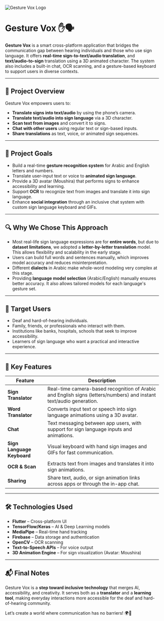 ![Gesture Vox Logo]([[https://images2.imgbox.com/xx/xx/xxxxxxx_jpg](https://imgbox.com/3PfUIUAW)](https://imgbox.com/3PfUIUAW))  
# Gesture Vox ✋🗣️  

**Gesture Vox** is a smart cross-platform application that bridges the communication gap between hearing individuals and those who use sign language. It offers **real-time sign-to-text/audio translation**, and **text/audio-to-sign** translation using a 3D animated character. The system also includes a built-in chat, OCR scanning, and a gesture-based keyboard to support users in diverse contexts.

---

## 🚀 Project Overview

Gesture Vox empowers users to:
- **Translate signs into text/audio** by using the phone’s camera.
- **Translate text/audio into sign language** via a 3D character.
- **Scan text from images** and convert it to signs.
- **Chat with other users** using regular text or sign-based inputs.
- **Share translations** as text, voice, or animated sign sequences.

---

## 🎯 Project Goals

- Build a real-time **gesture recognition system** for Arabic and English letters and numbers.
- Translate user-input text or voice to **animated sign language**.
- Provide a 3D avatar (Moushira) that performs signs to enhance accessibility and learning.
- Support **OCR** to recognize text from images and translate it into sign language.
- Enhance **social integration** through an inclusive chat system with custom sign language keyboard and GIFs.

---

## 🔍 Why We Chose This Approach

- Most real-life sign language expressions are for **entire words**, but due to **dataset limitations**, we adopted a **letter-by-letter translation** model. This allows flexibility and scalability in the early stage.
- Users can build full words and sentences manually, which improves model accuracy and reduces misinterpretation.
- Different **dialects** in Arabic make whole-word modeling very complex at this stage.
- Providing **language model selection** (Arabic/English) manually ensures better accuracy. It also allows tailored models for each language's gesture set.

---

## 👥 Target Users

- Deaf and hard-of-hearing individuals.
- Family, friends, or professionals who interact with them.
- Institutions like banks, hospitals, schools that seek to improve accessibility.
- Learners of sign language who want a practical and interactive experience.

---

## 📱 Key Features

| Feature                        | Description |
|-------------------------------|-------------|
| **Sign Translator**           | Real-time camera-based recognition of Arabic and English signs (letters/numbers) and instant text/audio generation. |
| **Word Translator**           | Converts input text or speech into sign language animations using a 3D avatar. |
| **Chat**                      | Text messaging between app users, with support for sign language inputs and animations. |
| **Sign Language Keyboard**    | Visual keyboard with hand sign images and GIFs for fast communication. |
| **OCR & Scan**                | Extracts text from images and translates it into sign animations. |
| **Sharing**                   | Share text, audio, or sign animation links across apps or through the in-app chat. |


---

## 🛠️ Technologies Used

- **Flutter** – Cross-platform UI
- **TensorFlow/Keras** – AI & Deep Learning models
- **MediaPipe** – Real-time hand tracking
- **Firebase** – Data storage and authentication
- **OpenCV** – OCR scanning
- **Text-to-Speech APIs** – For voice output
- **3D Animation Engine** – For sign visualization (Avatar: Moushira)


---

## 📬 Final Notes

Gesture Vox is a **step toward inclusive technology** that merges AI, accessibility, and creativity. It serves both as a **translator** and a **learning tool**, making everyday interactions more accessible for the deaf and hard-of-hearing community.

Let’s create a world where communication has no barriers! 🌍🤝





